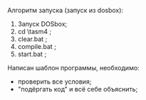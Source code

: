 Алгоритм запуска (запуск из dosbox):
1. Запуск DOSbox;
2. cd \tasm4 ;
3. clear.bat ;
4. compile.bat ;
5. start.bat ;


Написан шаблон программы, необходимо: 
* проверить все условия;
* "подёргать код" и всё себе объяснить;